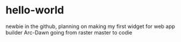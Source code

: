 # hello-world
newbie in the github, planning on making my first widget for web app builder
Arc-Dawn going from raster master to codie
